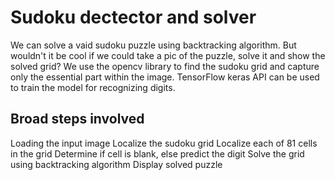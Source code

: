 # Sudoku dectector and solver #

We can solve a vaid sudoku puzzle using backtracking algorithm. But wouldn't it be cool if we could take a pic of the puzzle, solve it and show the solved grid? 
We use the opencv library to find the sudoku grid and capture only the essential part within the image. TensorFlow keras API can be used to train the model for recognizing digits.

Broad steps involved
--------------
Loading the input image
Localize the sudoku grid
Localize each of 81 cells in the grid
Determine if cell is blank, else predict the digit
Solve the grid using backtracking algorithm
Display solved puzzle 

